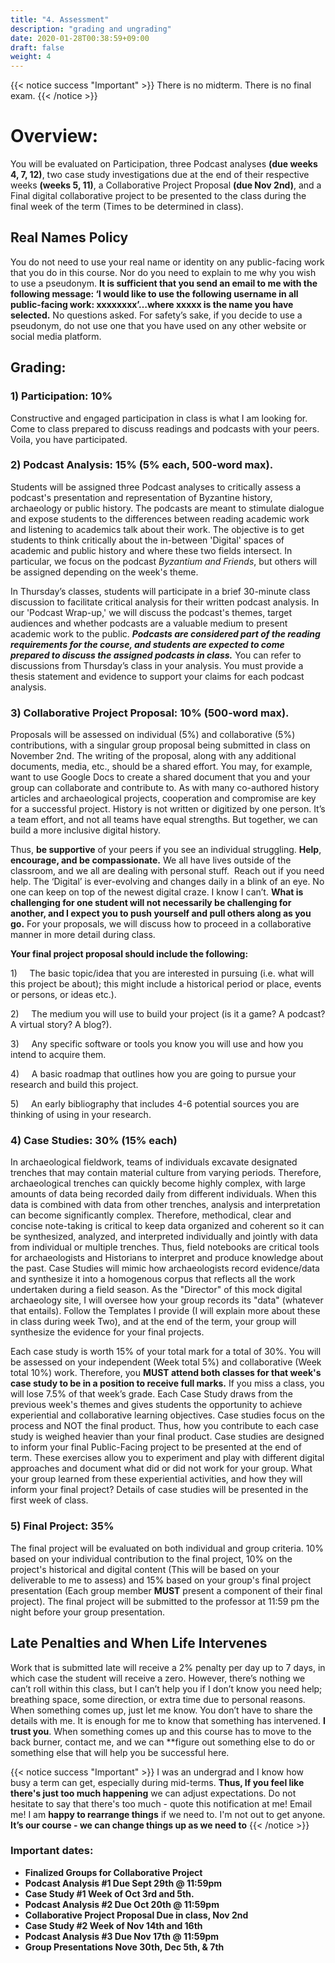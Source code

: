 ```yaml
---
title: "4. Assessment"
description: "grading and ungrading"
date: 2020-01-28T00:38:59+09:00
draft: false
weight: 4
---
```

{{< notice success "Important" >}}
There is no midterm. There is no final exam.
{{< /notice >}}

# Overview:

You will be evaluated on Participation, three Podcast analyses **(due weeks 4, 7, 12)**, two case study investigations due at the end of their respective weeks **(weeks 5, 11)**, a Collaborative Project Proposal **(due Nov 2nd)**, and a Final digital collaborative project to be presented to the class during the final week of the term (Times to be determined in class).

## Real Names Policy

You do not need to use your real name or identity on any public-facing work that you do in this course. Nor do you need to explain to me why you wish to use a pseudonym. **It is sufficient that you send an email to me with the following message: ‘I would like to use the following username in all public-facing work: xxxxxxxx’…where xxxxx is the name you have selected.** No questions asked. For safety’s sake, if you decide to use a pseudonym, do not use one that you have used on any other website or social media platform.

## Grading:

### 1) Participation: 10%

Constructive and engaged participation in class is what I am looking for. Come to class prepared to discuss readings and podcasts with your peers. Voila, you have participated.

### 2) Podcast Analysis: 15% (5% each, 500-word max).

Students will be assigned three Podcast analyses to critically assess a podcast's presentation and representation of Byzantine history, archaeology or public history. The podcasts are meant to stimulate dialogue and expose students to the differences between reading academic work and listening to academics talk about their work. The objective is to get students to think critically about the in-between 'Digital' spaces of academic and public history and where these two fields intersect. In particular, we focus on the podcast *Byzantium and Friends*, but others will be assigned depending on the week's theme.

In Thursday’s classes, students will participate in a brief 30-minute class discussion to facilitate critical analysis for their written podcast analysis. In our 'Podcast Wrap-up,' we will discuss the podcast's themes, target audiences and whether podcasts are a valuable medium to present academic work to the public. _**Podcasts are considered part of the reading requirements for the course, and students are expected to come prepared to discuss the assigned podcasts in class.**_ You can refer to discussions from Thursday’s class in your analysis. You must provide a thesis statement and evidence to support your claims for each podcast analysis. 

### 3) Collaborative Project Proposal: 10% (500-word max).

Proposals will be assessed on individual (5%) and collaborative (5%) contributions, with a singular group proposal being submitted in class on November 2nd. The writing of the proposal, along with any additional documents, media, etc., should be a shared effort. You may, for example, want to use Google Docs to create a shared document that you and your group can collaborate and contribute to. As with many co-authored history articles and archaeological projects, cooperation and compromise are key for a successful project. History is not written or digitized by one person. It’s a team effort, and not all teams have equal strengths. But together, we can build a more inclusive digital history.

Thus, **be supportive** of your peers if you see an individual struggling. **Help**, **encourage, and be compassionate.** We all have lives outside of the classroom, and we all are dealing with personal stuff.  Reach out if you need help. The ‘Digital’ is ever-evolving and changes daily in a blink of an eye. No one can keep on top of the newest digital craze. I know I can’t. **What is challenging for one student will not necessarily be challenging for another, and I expect you to push yourself and pull others along as you go.** For your proposals, we will discuss how to proceed in a collaborative manner in more detail during class.

**Your final project proposal should include the following:**

1)     The basic topic/idea that you are interested in pursuing (i.e. what will this project be about); this might include a historical period or place, events or persons, or ideas etc.).

2)     The medium you will use to build your project (is it a game? A podcast? A virtual story? A blog?).

3)     Any specific software or tools you know you will use and how you intend to acquire them.

4)     A basic roadmap that outlines how you are going to pursue your research and build this project.

5)     An early bibliography that includes 4-6 potential sources you are thinking of using in your research.

### 4) Case Studies: 30% (15% each)

In archaeological fieldwork, teams of individuals excavate designated trenches that may contain material culture from varying periods. Therefore, archaeological trenches can quickly become highly complex, with large amounts of data being recorded daily from different individuals. When this data is combined with data from other trenches, analysis and interpretation can become significantly complex. Therefore, methodical, clear and concise note-taking is critical to keep data organized and coherent so it can be synthesized, analyzed, and interpreted individually and jointly with data from individual or multiple trenches. Thus, field notebooks are critical tools for archaeologists and Historians to interpret and produce knowledge about the past. Case Studies will mimic how archaeologists record evidence/data and synthesize it into a homogenous corpus that reflects all the work undertaken during a field season. As the "Director" of this mock digital archaeology site, I will oversee how your group records its "data" (whatever that entails). Follow the Templates I provide (I will explain more about these in class during week Two), and at the end of the term, your group will synthesize the evidence for your final projects. 

Each case study is worth 15% of your total mark for a total of 30%. You will be assessed on your independent (Week total 5%) and collaborative (Week total 10%) work. Therefore, you **MUST attend both classes for that week's case study to be in a position to receive full marks.** If you miss a class, you will lose 7.5% of that week’s grade. Each Case Study draws from the previous week's themes and gives students the opportunity to achieve experiential and collaborative learning objectives. Case studies focus on the process and NOT the final product. Thus, how you contribute to each case study is weighed heavier than your final product. Case studies are designed to inform your final Public-Facing project to be presented at the end of term. These exercises allow you to experiment and play with different digital approaches and document what did or did not work for your group. What your group learned from these experiential activities, and how they will inform your final project? Details of case studies will be presented in the first week of class.

### 5) Final Project: 35%

The final project will be evaluated on both individual and group criteria. 10% based on your individual contribution to the final project, 10% on the project's historical and digital content (This will be based on your deliverable to me to assess) and 15% based on your group's final project presentation (Each group member **MUST** present a component of their final project). The final project will be submitted to the professor at 11:59 pm the night before your group presentation.

## Late Penalties and When Life Intervenes

Work that is submitted late will receive a 2% penalty per day up to 7 days, in which case the student will receive a zero. However, there’s nothing we can’t roll within this class, but I can’t help you if I don’t know you need help; breathing space, some direction, or extra time due to personal reasons. When something comes up, just let me know. You don’t have to share the details with me. It is enough for me to know that something has intervened. **I trust you**. When something comes up and this course has to move to the back burner, contact me, and we can **figure out something else to do or something else that will help you be successful here.


{{< notice success "Important" >}}
I was an undergrad and I know how busy a term can get, especially during mid-terms. **Thus, If you feel like there's just too much happening** we can adjust expectations. Do not hesitate to say that there's too much - quote this notification at me! Email me! I am **happy to rearrange things** if we need to. I'm not out to get anyone. **It’s our course - we can change things up as we need to**
{{< /notice >}}

### Important dates:

+ **Finalized Groups for Collaborative Project**
+ **Podcast Analysis #1 Due Sept 29th @ 11:59pm**
+ **Case Study #1 Week of Oct 3rd and 5th.**
+ **Podcast Analysis #2 Due Oct 20th @ 11:59pm**
+ **Collaborative Project Proposal Due in class, Nov 2nd**
+ **Case Study #2 Week of Nov 14th and 16th**
+ **Podcast Analysis #3 Due Nov 17th @ 11:59pm**
+ **Group Presentations Nove 30th, Dec 5th, & 7th**
  

